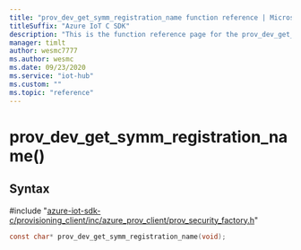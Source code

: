 ```yaml
---                             
title: "prov_dev_get_symm_registration_name function reference | Microsoft Docs" 
titleSuffix: "Azure IoT C SDK"            
description: "This is the function reference page for the prov_dev_get_symm_registration_name() function in the Azure IoT C SDK. This SDK is used with Azure IoT Hub and Azure IoT Hub Device Provisioning Service"            
manager: timlt                 
author: wesmc7777              
ms.author: wesmc               
ms.date: 09/23/2020                    
ms.service: "iot-hub"             
ms.custom: ""                
ms.topic: "reference"        
---                            
```


# prov_dev_get_symm_registration_name()

## Syntax

\#include "[azure-iot-sdk-c/provisioning_client/inc/azure_prov_client/prov_security_factory.h](../prov-security-factory-h.md)"  
```C
const char* prov_dev_get_symm_registration_name(void);
```

